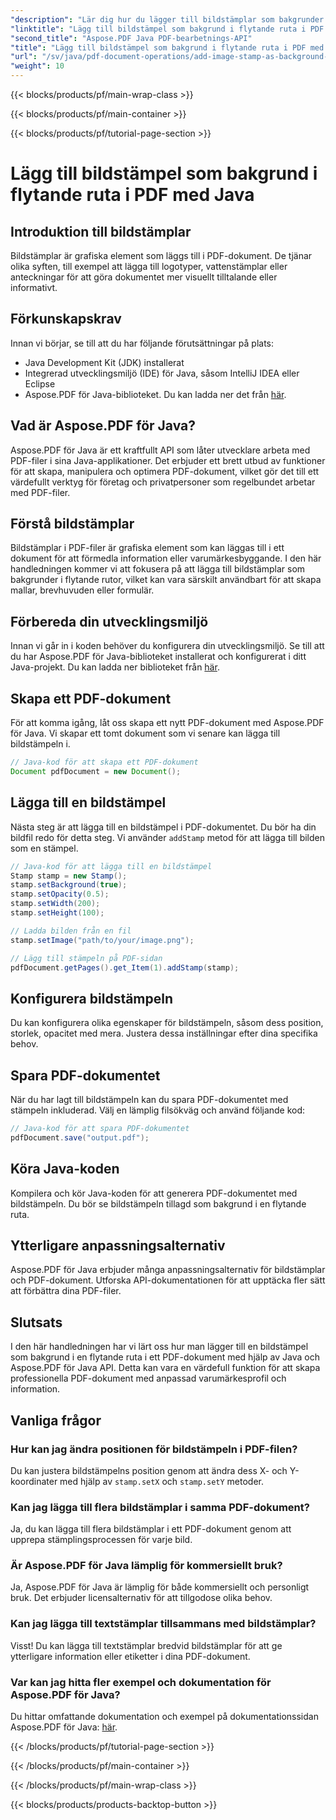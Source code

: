 ```yaml
---
"description": "Lär dig hur du lägger till bildstämplar som bakgrunder i PDF-filer med Java och Aspose.PDF för Java. Steg-för-steg-guide med kodexempel för anpassad varumärkesbyggande och information."
"linktitle": "Lägg till bildstämpel som bakgrund i flytande ruta i PDF med Java"
"second_title": "Aspose.PDF Java PDF-bearbetnings-API"
"title": "Lägg till bildstämpel som bakgrund i flytande ruta i PDF med Java"
"url": "/sv/java/pdf-document-operations/add-image-stamp-as-background-in-floating-box-of-pdf-using-java/"
"weight": 10
---
```


{{< blocks/products/pf/main-wrap-class >}}

{{< blocks/products/pf/main-container >}}

{{< blocks/products/pf/tutorial-page-section >}}

# Lägg till bildstämpel som bakgrund i flytande ruta i PDF med Java


## Introduktion till bildstämplar

Bildstämplar är grafiska element som läggs till i PDF-dokument. De tjänar olika syften, till exempel att lägga till logotyper, vattenstämplar eller anteckningar för att göra dokumentet mer visuellt tilltalande eller informativt.

## Förkunskapskrav

Innan vi börjar, se till att du har följande förutsättningar på plats:

- Java Development Kit (JDK) installerat
- Integrerad utvecklingsmiljö (IDE) för Java, såsom IntelliJ IDEA eller Eclipse
- Aspose.PDF för Java-biblioteket. Du kan ladda ner det från [här](https://releases.aspose.com/pdf/java/).

## Vad är Aspose.PDF för Java?

Aspose.PDF för Java är ett kraftfullt API som låter utvecklare arbeta med PDF-filer i sina Java-applikationer. Det erbjuder ett brett utbud av funktioner för att skapa, manipulera och optimera PDF-dokument, vilket gör det till ett värdefullt verktyg för företag och privatpersoner som regelbundet arbetar med PDF-filer.

## Förstå bildstämplar

Bildstämplar i PDF-filer är grafiska element som kan läggas till i ett dokument för att förmedla information eller varumärkesbyggande. I den här handledningen kommer vi att fokusera på att lägga till bildstämplar som bakgrunder i flytande rutor, vilket kan vara särskilt användbart för att skapa mallar, brevhuvuden eller formulär.

## Förbereda din utvecklingsmiljö

Innan vi går in i koden behöver du konfigurera din utvecklingsmiljö. Se till att du har Aspose.PDF för Java-biblioteket installerat och konfigurerat i ditt Java-projekt. Du kan ladda ner biblioteket från [här](https://releases.aspose.com/pdf/java/).

## Skapa ett PDF-dokument

För att komma igång, låt oss skapa ett nytt PDF-dokument med Aspose.PDF för Java. Vi skapar ett tomt dokument som vi senare kan lägga till bildstämpeln i.

```java
// Java-kod för att skapa ett PDF-dokument
Document pdfDocument = new Document();
```

## Lägga till en bildstämpel

Nästa steg är att lägga till en bildstämpel i PDF-dokumentet. Du bör ha din bildfil redo för detta steg. Vi använder `addStamp` metod för att lägga till bilden som en stämpel.

```java
// Java-kod för att lägga till en bildstämpel
Stamp stamp = new Stamp();
stamp.setBackground(true);
stamp.setOpacity(0.5);
stamp.setWidth(200);
stamp.setHeight(100);

// Ladda bilden från en fil
stamp.setImage("path/to/your/image.png");

// Lägg till stämpeln på PDF-sidan
pdfDocument.getPages().get_Item(1).addStamp(stamp);
```

## Konfigurera bildstämpeln

Du kan konfigurera olika egenskaper för bildstämpeln, såsom dess position, storlek, opacitet med mera. Justera dessa inställningar efter dina specifika behov.

## Spara PDF-dokumentet

När du har lagt till bildstämpeln kan du spara PDF-dokumentet med stämpeln inkluderad. Välj en lämplig filsökväg och använd följande kod:

```java
// Java-kod för att spara PDF-dokumentet
pdfDocument.save("output.pdf");
```

## Köra Java-koden

Kompilera och kör Java-koden för att generera PDF-dokumentet med bildstämpeln. Du bör se bildstämpeln tillagd som bakgrund i en flytande ruta.

## Ytterligare anpassningsalternativ

Aspose.PDF för Java erbjuder många anpassningsalternativ för bildstämplar och PDF-dokument. Utforska API-dokumentationen för att upptäcka fler sätt att förbättra dina PDF-filer.

## Slutsats

I den här handledningen har vi lärt oss hur man lägger till en bildstämpel som bakgrund i en flytande ruta i ett PDF-dokument med hjälp av Java och Aspose.PDF för Java API. Detta kan vara en värdefull funktion för att skapa professionella PDF-dokument med anpassad varumärkesprofil och information.

## Vanliga frågor

### Hur kan jag ändra positionen för bildstämpeln i PDF-filen?

Du kan justera bildstämpelns position genom att ändra dess X- och Y-koordinater med hjälp av `stamp.setX` och `stamp.setY` metoder.

### Kan jag lägga till flera bildstämplar i samma PDF-dokument?

Ja, du kan lägga till flera bildstämplar i ett PDF-dokument genom att upprepa stämplingsprocessen för varje bild.

### Är Aspose.PDF för Java lämplig för kommersiellt bruk?

Ja, Aspose.PDF för Java är lämplig för både kommersiellt och personligt bruk. Det erbjuder licensalternativ för att tillgodose olika behov.

### Kan jag lägga till textstämplar tillsammans med bildstämplar?

Visst! Du kan lägga till textstämplar bredvid bildstämplar för att ge ytterligare information eller etiketter i dina PDF-dokument.

### Var kan jag hitta fler exempel och dokumentation för Aspose.PDF för Java?

Du hittar omfattande dokumentation och exempel på dokumentationssidan Aspose.PDF för Java: [här](https://reference.aspose.com/pdf/java/).

{{< /blocks/products/pf/tutorial-page-section >}}

{{< /blocks/products/pf/main-container >}}

{{< /blocks/products/pf/main-wrap-class >}}

{{< blocks/products/products-backtop-button >}}